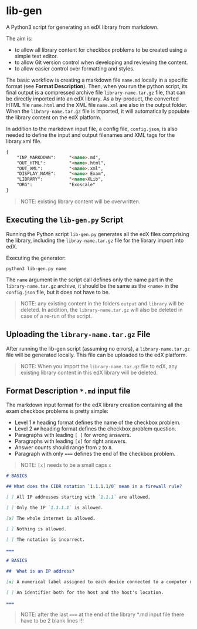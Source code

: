 # lib-gen

A Python3 script for generating an edX library from markdown.

The aim is:
- to allow all library content for checkbox problems to be created using a simple text editor.
- to allow Git version control when developing and reviewing the content.
- to allow easier control over formatting and styles.

The basic workflow is creating a markdown file `name.md` locally in a specific format (see __Format Description__). Then, when you run the python script, its final output is a compressed archive file `library-name.tar.gz` file, that can be directly imported into an edX library. As a by-product, the converted HTML file `name.html` and the XML file `name.xml` are also in the output folder. When the `library-name.tar.gz` file is imported, it will automatically populate the library content on the edX platform.

In addition to the markdown input file, a config file, `config.json`, is also needed to define the input and output filenames and XML tags for the library.xml file. 

```markdown
{
    "INP_MARKDOWN":     "<name>.md",
    "OUT_HTML":         "<name>.html",
    "OUT_XML":          "<name>.xml",
    "DISPLAY_NAME":     "<name> Exam",   
    "LIBRARY":          "<name>XLib",  
    "ORG":              "Exoscale"
}
``` 

>NOTE: existing library content will be overwritten.


## Executing the `lib-gen.py` Script

Running the Python script `lib-gen.py` generates all the edX files comprising the library, including the `libray-name.tar.gz` file for the library import into edX.

Executing the generator:

```
python3 lib-gen.py name
```

The `name` argument in the script call defines only the name part in the `library-name.tar.gz` archive, it should be the same as the `<name>` in the `config.json` file, but it does not have to be.

>NOTE: any existing content in the folders `output` and `library` will be deleted. In addition, the `library-name.tar.gz` will also be deleted in case of a re-run of the script.


## Uploading the `library-name.tar.gz` File

After running the lib-gen script (assuming no errors), a `library-name.tar.gz` file will be generated locally. This file can be uploaded to the edX platform.

>NOTE: When you import the `library-name.tar.gz` file to edX, any existing library content in this edX library will be deleted.


## Format Description `*.md` input file

The markdown input format for the edX library creation containing all the exam checkbox problems is pretty simple:
* Level 1 `#` heading format defines the name of the checkbox problem.
* Level 2 `##` heading format defines the checkbox problem question.
* Paragraphs with leading `[ ]` for wrong answers.
* Paragraphs with leading `[x]` for right answers.
* Answer counts should range from `2` to `8`.
* Paragraph with only `===` defines the end of the checkbox problem.

>NOTE: `[x]` needs to be a small caps `x`


```markdown
# BASICS

## What does the CIDR notation `1.1.1.1/0` mean in a firewall rule?

[ ] All IP addresses starting with `1.1.1` are allowed.

[ ] Only the IP `1.1.1.1` is allowed.

[x] The whole internet is allowed.

[ ] Nothing is allowed.

[ ] The notation is incorrect.

===

# BASICS

##  What is an IP address? 

[x] A numerical label assigned to each device connected to a computer network that uses the Internet Protocol.

[ ] An identifier both for the host and the host's location.

===


```

>NOTE: after the last `===` at the end of the library *.md input file there have to be 2 blank lines !!!